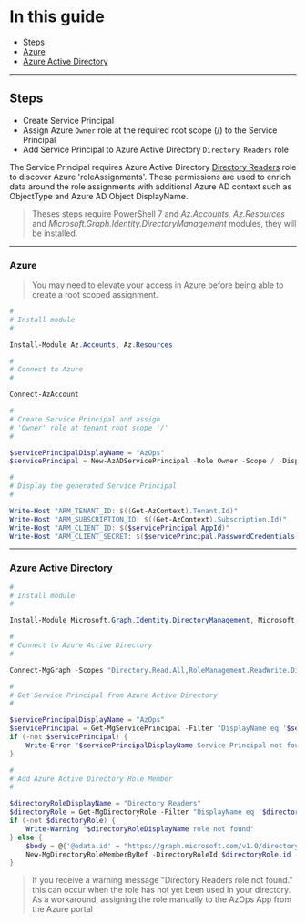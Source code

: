 # In this guide

- [Steps](#steps)
- [Azure](#azure)
- [Azure Active Directory](#azure-active-directory)

---

## Steps

- Create Service Principal
- Assign Azure `Owner` role at the required root scope (/) to the Service Principal
- Add Service Principal to Azure Active Directory `Directory Readers` role

The Service Principal requires Azure Active Directory [Directory Readers](https://docs.microsoft.com/en-us/azure/active-directory/roles/permissions-reference#directory-readers) role to discover Azure 'roleAssignments'. These permissions are used to enrich data around the role assignments with additional Azure AD context such as ObjectType and Azure AD Object DisplayName.

> Theses steps require PowerShell 7 and _Az.Accounts, Az.Resources_ and _Microsoft.Graph.Identity.DirectoryManagement_ modules, they will be installed.

---

### Azure

> You may need to elevate your access in Azure before being able to create a root scoped assignment.

```powershell
#
# Install module
#

Install-Module Az.Accounts, Az.Resources

#
# Connect to Azure
#

Connect-AzAccount

#
# Create Service Principal and assign
# 'Owner' role at tenant root scope '/'
#

$servicePrincipalDisplayName = "AzOps"
$servicePrincipal = New-AzADServicePrincipal -Role Owner -Scope / -DisplayName $servicePrincipalDisplayName

#
# Display the generated Service Principal
#

Write-Host "ARM_TENANT_ID: $((Get-AzContext).Tenant.Id)"
Write-Host "ARM_SUBSCRIPTION_ID: $((Get-AzContext).Subscription.Id)"
Write-Host "ARM_CLIENT_ID: $($servicePrincipal.AppId)"
Write-Host "ARM_CLIENT_SECRET: $($servicePrincipal.PasswordCredentials.SecretText)"
```

---

### Azure Active Directory

```powershell
#
# Install module
#

Install-Module Microsoft.Graph.Identity.DirectoryManagement, Microsoft.Graph.Applications

#
# Connect to Azure Active Directory
#

Connect-MgGraph -Scopes "Directory.Read.All,RoleManagement.ReadWrite.Directory"

#
# Get Service Principal from Azure Active Directory
#

$servicePrincipalDisplayName = "AzOps"
$servicePrincipal = Get-MgServicePrincipal -Filter "DisplayName eq '$servicePrincipalDisplayName'"
if (-not $servicePrincipal) {
    Write-Error "$servicePrincipalDisplayName Service Principal not found"
}

#
# Add Azure Active Directory Role Member
#

$directoryRoleDisplayName = "Directory Readers"
$directoryRole = Get-MgDirectoryRole -Filter "DisplayName eq '$directoryRoleDisplayName'"
if (-not $directoryRole) {
    Write-Warning "$directoryRoleDisplayName role not found"
} else {
    $body = @{'@odata.id' = "https://graph.microsoft.com/v1.0/directoryObjects/$($servicePrincipal.Id)"}
    New-MgDirectoryRoleMemberByRef -DirectoryRoleId $directoryRole.id -BodyParameter $body
}
```

> If you receive a warning message "Directory Readers role not found."  this can occur when the role has not yet been used in your directory.
> As a workaround, assigning the role manually to the AzOps App from the Azure portal
